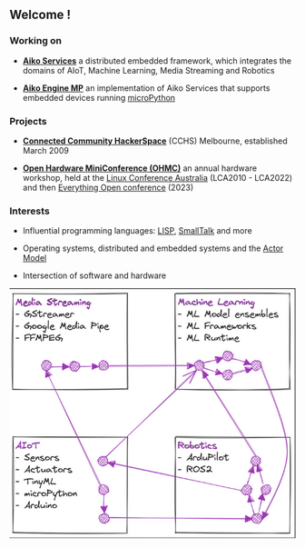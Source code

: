 ## Welcome !

### Working on

- [**Aiko Services**](https://github.com/geekscape/aiko_services) a distributed embedded framework, which integrates the domains of AIoT, Machine Learning, Media Streaming and Robotics

- [**Aiko Engine MP**](https://github.com/geekscape/aiko_engine_mp) an implementation of Aiko Services that supports embedded devices running [microPython](https://micropython.org)

### Projects

- [**Connected Community HackerSpace**](https://www.hackmelbourne.org) (CCHS) Melbourne, established March 2009

- [**Open Hardware MiniConference (OHMC)**](http://www.openhardwareconf.org) an annual hardware workshop, held at the [Linux Conference Australia](https://linux.org.au/linux-conf-au/) (LCA2010 - LCA2022) and then [Everything Open conference](https://everythingopen.au) (2023)

### Interests

- Influential programming languages: [LISP](https://en.wikipedia.org/wiki/Lisp_(programming_language)), [SmallTalk](https://en.wikipedia.org/wiki/Smalltalk) and more

- Operating systems, distributed and embedded systems and the [Actor Model](https://en.wikipedia.org/wiki/Actor_model)

- Intersection of software and hardware

![Integrating various technical domains](aiko_domains.jpg)

<!--
- Blog: https://geekscape.github.io
- Presentations: YouTube, Slidedecks

- 🔭 I’m currently working on ...
- 🌱 I’m currently learning ...
- 👯 I’m looking to collaborate on ...
- 🤔 I’m looking for help with ...
- 💬 Ask me about ...
- 📫 How to reach me: ...
- 😄 Pronouns: ...
- ⚡ Fun fact: ...
-->
